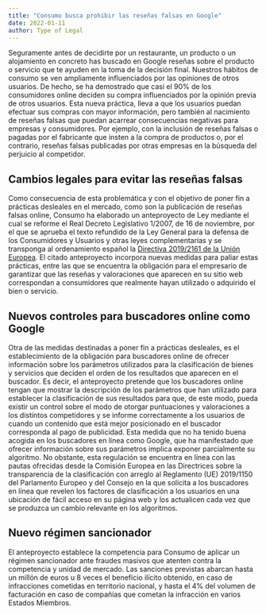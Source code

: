 ```yaml
---
title: "Consumo busca prohibir las reseñas falsas en Google"
date: 2022-01-11
author: Type of Legal
---
```


Seguramente antes de decidirte por un restaurante, un producto o un alojamiento en concreto has buscado en Google reseñas sobre el producto o servicio que te ayuden en la toma de la decisión final. Nuestros hábitos de consumo se ven ampliamente influenciados por las opiniones de otros usuarios. De hecho, se ha demostrado que casi el 90% de los consumidores online deciden su compra influenciados por la opinión previa de otros usuarios. Esta nueva práctica, lleva a que los usuarios puedan efectuar sus compras con mayor información, pero también al nacimiento de reseñas falsas que puedan acarrear consecuencias negativas para empresas y consumidores. Por ejemplo, con la inclusión de reseñas falsas o pagadas por el fabricante que insten a la compra de productos o, por el contrario, reseñas falsas publicadas por otras empresas en la búsqueda del perjuicio al competidor.

**Cambios legales para evitar las reseñas falsas**
--------------------------------------------------

Como consecuencia de esta problemática y con el objetivo de poner fin a prácticas desleales en el mercado, como son la publicación de reseñas falsas online, Consumo ha elaborado un anteproyecto de Ley mediante el cual se reforme el Real Decreto Legislativo 1/2007, de 16 de noviembre, por el que se aprueba el texto refundido de la Ley General para la defensa de los Consumidores y Usuarios y otras leyes complementarias y se transponga al ordenamiento español la [Directiva 2019/2161 de la Unión Europea](https://eur-lex.europa.eu/legal-content/ES/TXT/?uri=CELEX%3A32019L2161). El citado anteproyecto incorpora nuevas medidas para paliar estas prácticas, entre las que se encuentra la obligación para el empresario de garantizar que las reseñas y valoraciones que aparecen en su sitio web correspondan a consumidores que realmente hayan utilizado o adquirido el bien o servicio.

**Nuevos controles para buscadores online como Google**
-------------------------------------------------------

Otra de las medidas destinadas a poner fin a prácticas desleales, es el establecimiento de la obligación para buscadores online de ofrecer información sobre los parámetros utilizados para la clasificación de bienes y servicios que deciden el orden de los resultados que aparecen en el buscador. Es decir, el anteproyecto pretende que los buscadores online tengan que mostrar la descripción de los parámetros que han utilizado para establecer la clasificación de sus resultados para que, de este modo, pueda existir un control sobre el modo de otorgar puntuaciones y valoraciones a los distintos competidores y se informe correctamente a los usuarios de cuando un contenido que está mejor posicionado en el buscador corresponda al pago de publicidad. Esta medida que no ha tenido buena acogida en los buscadores en línea como Google, que ha manifestado que ofrecer información sobre sus parámetros implica exponer parcialmente su algoritmo. No obstante, esta regulación se encuentra en línea con las pautas ofrecidas desde la Comisión Europea en las Directrices sobre la transparencia de la clasificación con arreglo al Reglamento (UE) 2019/1150 del Parlamento Europeo y del Consejo en la que solicita a los buscadores en línea que revelen los factores de clasificación a los usuarios en una ubicación de fácil acceso en su página web y los actualicen cada vez que se produzca un cambio relevante en los algoritmos.

**Nuevo régimen sancionador**
-----------------------------

El anteproyecto establece la competencia para Consumo de aplicar un régimen sancionador ante fraudes masivos que atenten contra la competencia y unidad de mercado. Las sanciones previstas abarcan hasta un millón de euros u 8 veces el beneficio ilícito obtenido, en caso de infracciones cometidas en territorio nacional, y hasta el 4% del volumen de facturación en caso de compañías que cometan la infracción en varios Estados Miembros.
